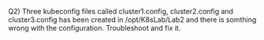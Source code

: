 Q2) Three kubeconfig files called cluster1.config, cluster2.config and cluster3.config has been created in /opt/K8sLab/Lab2 and there is somthing wrong with the configuration. Troubleshoot and fix it.
